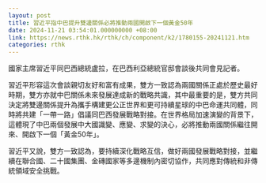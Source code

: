 ```yaml
---
layout: post
title: 習近平指中巴提升雙邊關係必將推動兩國開啟下一個黃金50年
date: 2024-11-21 03:54:01.000000000 +08:00
link: https://news.rthk.hk/rthk/ch/component/k2/1780155-20241121.htm
categories: rthk
---
```


國家主席習近平同巴西總統盧拉，在巴西利亞總統官邸會談後共同會見記者。

習近平形容這次會談親切友好和富有成果，雙方一致認為兩國關係正處於歷史最好時期，雙方亦就中巴關係未來發展達成新的戰略共識，其中最重要的是，雙方共同決定將雙邊關係提升為攜手構建更公正世界和更可持續星球的中巴命運共同體，同時將共建「一帶一路」倡議同巴西發展戰略對接。在世界格局加速演變的背景下，這體現了中巴兩個發展中大國識變、應變、求變的決心，必將推動兩國關係繼往開來、開啟下一個「黃金50年」。

習近平又說，雙方一致認為，要持續深化戰略互信，做好兩國發展戰略對接，並繼續在聯合國、二十國集團、金磚國家等多邊機制內密切協作，共同應對傳統和非傳統領域安全挑戰。
